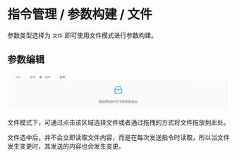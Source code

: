 # 指令管理 / 参数构建 / 文件

参数类型选择为 `文件` 即可使用文件模式进行参数构建。

## 参数编辑

![Bittly 请求参数构建文件模式](res/2022081219430301.png)

文件模式下，可通过点击该区域选择文件或者通过拖拽的方式将文件拖放到此处。 

文件选中后，并不会立即读取文件内容，而是在每次发送指令时读取，所以当文件发生变更时，其发送的内容也会发生变更。

